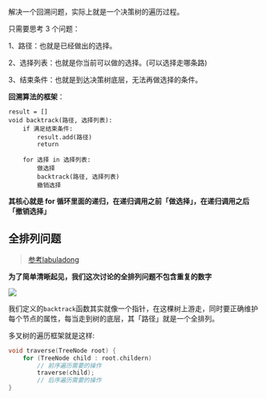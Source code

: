解决一个回溯问题，实际上就是一个决策树的遍历过程。

只需要思考 3 个问题：

1、路径：也就是已经做出的选择。

2、选择列表：也就是你当前可以做的选择。(可以选择走哪条路)

3、结束条件：也就是到达决策树底层，无法再做选择的条件。

**回溯算法的框架**：

```
result = []
void backtrack(路径, 选择列表):
    if 满足结束条件:
        result.add(路径)
        return

    for 选择 in 选择列表:
        做选择
        backtrack(路径, 选择列表)
        撤销选择
```

**其核心就是 for 循环里面的递归，在递归调用之前「做选择」，在递归调用之后「撤销选择」**

## 全排列问题

> [参考labuladong](https://mp.weixin.qq.com/s?__biz=MzAxODQxMDM0Mw==&mid=2247484709&idx=1&sn=1c24a5c41a5a255000532e83f38f2ce4&chksm=9bd7fb2daca0723be888b30345e2c5e64649fc31a00b05c27a0843f349e2dd9363338d0dac61&scene=21#wechat_redirect)


**为了简单清晰起见，我们这次讨论的全排列问题不包含重复的数字**

![](https://mmbiz.qpic.cn/sz_mmbiz_jpg/gibkIz0MVqdF1umAdyXuPq54ibw7X23mnaGJiambtpqc4vkhsqZYoEZWianibsImtDvmXRMCJuUB8gkLfCJVAQDt2RA/640?wx_fmt=jpeg&tp=webp&wxfrom=5&wx_lazy=1&wx_co=1)

我们定义的`backtrack`函数其实就像一个指针，在这棵树上游走，同时要正确维护每个节点的属性，每当走到树的底层，其「路径」就是一个全排列。

多叉树的遍历框架就是这样:

```cpp
void traverse(TreeNode root) {
    for (TreeNode child : root.childern)
        // 前序遍历需要的操作
        traverse(child);
        // 后序遍历需要的操作
}
```

